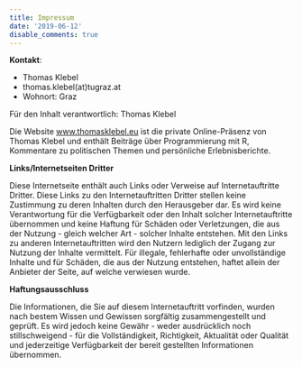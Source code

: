 ```yaml
---
title: Impressum
date: '2019-06-12'
disable_comments: true
---
```


**Kontakt**:

- Thomas Klebel
- thomas.klebel(at)tugraz.at
- Wohnort: Graz

Für den Inhalt verantwortlich: Thomas Klebel

Die Website www.thomasklebel.eu ist die private Online-Präsenz von Thomas Klebel
und enthält Beiträge über Programmierung mit R, 
Kommentare zu politischen Themen und persönliche Erlebnisberichte.

**Links/Internetseiten Dritter**

Diese Internetseite enthält auch Links oder Verweise auf Internetauftritte Dritter. Diese Links zu den Internetauftritten Dritter stellen keine Zustimmung zu deren Inhalten durch den Herausgeber dar. Es wird keine Verantwortung für die Verfügbarkeit oder den Inhalt solcher Internetauftritte übernommen und keine Haftung für Schäden oder Verletzungen, die aus der Nutzung - gleich welcher Art - solcher Inhalte entstehen. Mit den Links zu anderen Internetauftritten wird den Nutzern lediglich der Zugang zur Nutzung der Inhalte vermittelt. Für illegale, fehlerhafte oder unvollständige Inhalte und für Schäden, die aus der Nutzung entstehen, haftet allein der Anbieter der Seite, auf welche verwiesen wurde.


**Haftungsausschluss**

Die Informationen, die Sie auf diesem Internetauftritt vorfinden, wurden nach bestem Wissen und Gewissen sorgfältig zusammengestellt und geprüft. Es wird jedoch keine Gewähr - weder ausdrücklich noch stillschweigend - für die Vollständigkeit, Richtigkeit, Aktualität oder Qualität und jederzeitige Verfügbarkeit der bereit gestellten Informationen übernommen.
